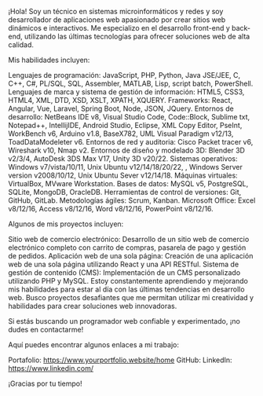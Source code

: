 ¡Hola! Soy un técnico en sistemas microinformáticos y redes y soy desarrollador de aplicaciones web apasionado por crear sitios web dinámicos e interactivos. Me especializo en el desarrollo front-end y back-end, utilizando las últimas tecnologías para ofrecer soluciones web de alta calidad.



Mis habilidades incluyen:

Lenguajes de programación: JavaScript, PHP, Python, Java JSE/JEE, C, C++, C#, PL/SQL, SQL, Assembler, MATLAB, Lisp, script batch, PowerShell.
Lenguajes de marca y sistema de gestión de información: HTML5, CSS3, HTML4, XML, DTD, XSD, XSLT, XPATH, XQUERY.
Frameworks: React, Angular, Vue, Laravel, Spring Boot, Node, JSON, JQuery.
Entornos de desarrollo: NetBeans IDE v8, Visual Studio Code, Code::Block, Sublime txt, Notepad++, IntellijIDE, Android Studio, Eclipse, XML Copy Editor, PseInt, WorkBench v6, Arduino v1.8, BaseX782, UML Visual Paradigm v12/13, ToadDataModeleter v6.
Entornos de red y auditoria: Cisco Packet tracer v6, Wireshark v10, Nmap v2.
Entornos de diseño y modelado 3D: Blender 3D v2/3/4, AutoDesk 3DS Max V17, Unity 3D v20/22.
Sistemas operativos: Windows v7/vista/10/11, Unix Ubuntu v12/14/18/20/22, , Windows Server version v2008/10/12, Unix Ubuntu Sever v12/14/18.
Máquinas virtuales: VirtualBox, MVware Workstation.
Bases de datos: MySQL v5, PostgreSQL, SQLite, MongoDB, OracleDB.
Herramientas de control de versiones: Git, GitHub, GitLab.
Metodologías ágiles: Scrum, Kanban.
Microsoft Office: Excel v8/12/16, Access v8/12/16, Word v8/12/16, PowerPoint v8/12/16.

Algunos de mis proyectos incluyen:

Sitio web de comercio electrónico: Desarrollo de un sitio web de comercio electrónico completo con carrito de compras, pasarela de pago y gestión de pedidos.
Aplicación web de una sola página: Creación de una aplicación web de una sola página utilizando React y una API RESTful.
Sistema de gestión de contenido (CMS): Implementación de un CMS personalizado utilizando PHP y MySQL.
Estoy constantemente aprendiendo y mejorando mis habilidades para estar al día con las últimas tendencias en desarrollo web. Busco proyectos desafiantes que me permitan utilizar mi creatividad y habilidades para crear soluciones web innovadoras.

Si estás buscando un programador web confiable y experimentado, ¡no dudes en contactarme!

Aquí puedes encontrar algunos enlaces a mi trabajo:

Portafolio: https://www.yourportfolio.website/home
GitHub: 
LinkedIn: https://www.linkedin.com/

¡Gracias por tu tiempo!
